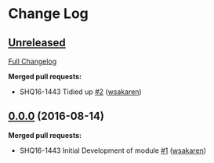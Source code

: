 # Change Log

## [Unreleased](https://github.com/webshopapps/module-shipping-tracker/tree/HEAD)

[Full Changelog](https://github.com/webshopapps/module-shipping-tracker/compare/0.0.0...HEAD)

**Merged pull requests:**

- SHQ16-1443 Tidied up [\#2](https://github.com/webshopapps/module-shipping-tracker/pull/2) ([wsakaren](https://github.com/wsakaren))

## [0.0.0](https://github.com/webshopapps/module-shipping-tracker/tree/0.0.0) (2016-08-14)
**Merged pull requests:**

- SHQ16-1443 Initial Development of module [\#1](https://github.com/webshopapps/module-shipping-tracker/pull/1) ([wsakaren](https://github.com/wsakaren))




